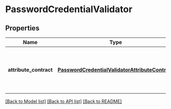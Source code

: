# PasswordCredentialValidator

## Properties
Name | Type | Description | Notes
------------ | ------------- | ------------- | -------------
**attribute_contract** | [**PasswordCredentialValidatorAttributeContract**](PasswordCredentialValidatorAttributeContract.md) | The list of attributes that the password credential validator provides. | [optional] 

[[Back to Model list]](../README.md#documentation-for-models) [[Back to API list]](../README.md#documentation-for-api-endpoints) [[Back to README]](../README.md)


